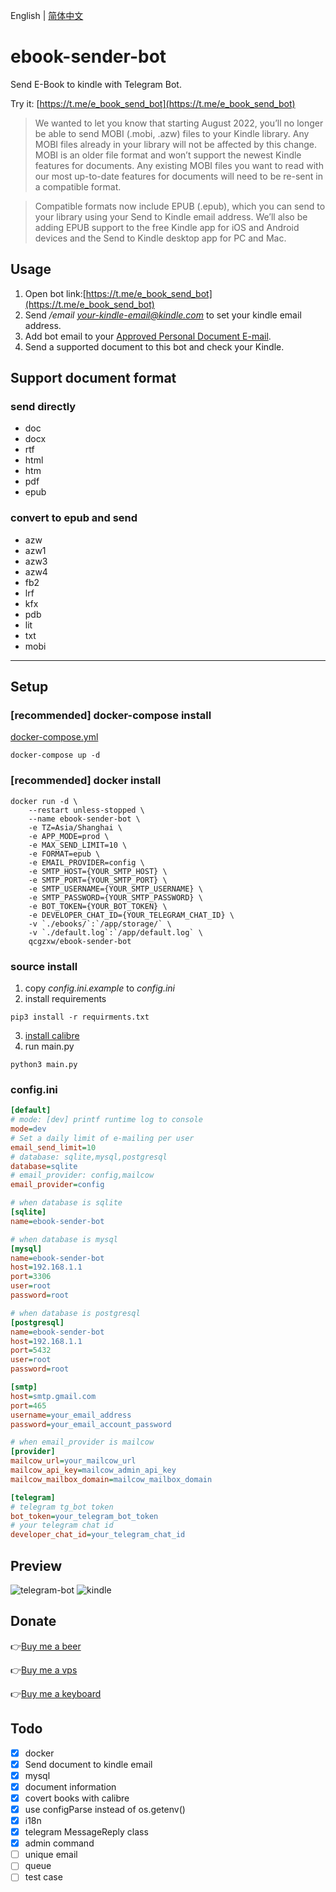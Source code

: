 English | [简体中文](README-ZH.md)

# ebook-sender-bot
Send E-Book to kindle with Telegram Bot.

Try it: [https://t.me/e_book_send_bot](https://t.me/e_book_send_bot)

> We wanted to let you know that starting August 2022, you’ll no longer be able to send MOBI (.mobi, .azw) files to your Kindle library. Any MOBI files already in your library will not be affected by this change. MOBI is an older file format and won’t support the newest Kindle features for documents. Any existing MOBI files you want to read with our most up-to-date features for documents will need to be re-sent in a compatible format.

> Compatible formats now include EPUB (.epub), which you can send to your library using your Send to Kindle email address. We’ll also be adding EPUB support to the free Kindle app for iOS and Android devices and the Send to Kindle desktop app for PC and Mac. 

## Usage

1. Open bot link:[https://t.me/e_book_send_bot](https://t.me/e_book_send_bot)
2. Send */email your-kindle-email@kindle.com* to set your kindle email address.
3. Add bot email to your [Approved Personal Document E-mail](https://www.amazon.com/hz/mycd/myx#/home/settings/payment).
4. Send a supported document to this bot and check your Kindle.

## Support document format
### send directly
- doc 
- docx 
- rtf 
- html 
- htm 
- pdf
- epub

### convert to epub and send
- azw 
- azw1 
- azw3 
- azw4 
- fb2 
- lrf 
- kfx 
- pdb 
- lit
- txt 
- mobi

---

## Setup

### [recommended] docker-compose install
[docker-compose.yml](docker-compose.yml)
```shell
docker-compose up -d
```

### [recommended] docker install
```shell
docker run -d \
    --restart unless-stopped \
    --name ebook-sender-bot \
    -e TZ=Asia/Shanghai \
    -e APP_MODE=prod \
    -e MAX_SEND_LIMIT=10 \
    -e FORMAT=epub \
    -e EMAIL_PROVIDER=config \
    -e SMTP_HOST={YOUR_SMTP_HOST} \
    -e SMTP_PORT={YOUR_SMTP_PORT} \
    -e SMTP_USERNAME={YOUR_SMTP_USERNAME} \
    -e SMTP_PASSWORD={YOUR_SMTP_PASSWORD} \
    -e BOT_TOKEN={YOUR_BOT_TOKEN} \
    -e DEVELOPER_CHAT_ID={YOUR_TELEGRAM_CHAT_ID} \
    -v `./ebooks/`:`/app/storage/` \
    -v `./default.log`:`/app/default.log` \
    qcgzxw/ebook-sender-bot
```

### source install
1. copy *config.ini.example* to *config.ini*
2. install requirements
```shell
pip3 install -r requirments.txt
```
3. [install calibre](https://calibre-ebook.com/download)
4. run main.py
```shell
python3 main.py
```

### config.ini
```ini
[default]
# mode: [dev] printf runtime log to console 
mode=dev
# Set a daily limit of e-mailing per user
email_send_limit=10
# database: sqlite,mysql,postgresql
database=sqlite
# email_provider: config,mailcow
email_provider=config

# when database is sqlite
[sqlite]
name=ebook-sender-bot

# when database is mysql
[mysql]
name=ebook-sender-bot
host=192.168.1.1
port=3306
user=root
password=root

# when database is postgresql
[postgresql]
name=ebook-sender-bot
host=192.168.1.1
port=5432
user=root
password=root

[smtp]
host=smtp.gmail.com
port=465
username=your_email_address
password=your_email_account_password

# when email_provider is mailcow
[provider]
mailcow_url=your_mailcow_url
mailcow_api_key=mailcow_admin_api_key
mailcow_mailbox_domain=mailcow_mailbox_domain

[telegram]
# telegram tg_bot token
bot_token=your_telegram_bot_token
# your telegram chat id
developer_chat_id=your_telegram_chat_id
```

## Preview
![telegram-bot](https://cdn.jsdelivr.net/gh/image-backup/qcgzxw-images@master/image/16344769229431634476922938.png)
![kindle](https://cdn.jsdelivr.net/gh/image-backup/qcgzxw-images@master/image/16344842508421634484250830.png)

## Donate
👉[Buy me a beer](https://www.paypal.com/cgi-bin/webscr?cmd=_s-xclick&hosted_button_id=M67JY6LTXNLB4&on0=donate&os0=Buy+Me+A+Beer)

👉[Buy me a vps](https://www.paypal.com/cgi-bin/webscr?cmd=_s-xclick&hosted_button_id=M67JY6LTXNLB4&on0=donate&os0=Buy+Me+A+VPS)

👉[Buy me a keyboard](https://www.paypal.com/cgi-bin/webscr?cmd=_s-xclick&hosted_button_id=M67JY6LTXNLB4&on0=donate&os0=Buy+Me+A+Keyboard)

## Todo
- [x] docker
- [x] Send document to kindle email
- [x] mysql
- [x] document information
- [x] covert books with calibre
- [x] use configParse instead of os.getenv()
- [x] i18n
- [x] telegram MessageReply class
- [x] admin command
- [ ] unique email
- [ ] queue
- [ ] test case
